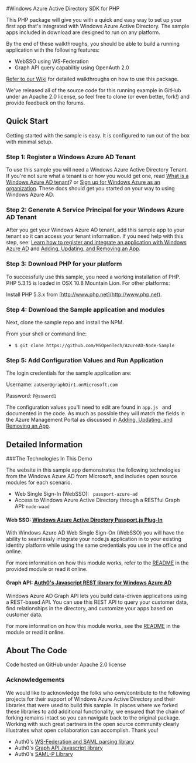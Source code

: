 #Windows Azure Active Directory SDK for PHP

This PHP package will give you with a quick and easy way to set up your first app that's integrated with Windows Azure Active Directory. The sample apps included in download are designed to run on any platform.

By the end of these walkthroughs, you should be able to build a running application with the following features:

* WebSSO using WS-Federation
* Graph API query capabiltiy using OpenAuth 2.0

[Refer to our Wiki](https://github.com/MSOpenTech/AzureAD-Node-Sample/wiki) for detailed walkthroughs on how to use this package.

We've released all of the source code for this running example in GitHub under an Apache 2.0 license, so feel free to clone (or even better, fork!) and provide feedback on the forums.

## Quick Start

Getting started with the sample is easy. It is configured to run out of the box with minimal setup. 

### Step 1: Register a Windows Azure AD Tenant

To use this sample you will need a Windows Azure Active Directory Tenant. If you're not sure what a tenant is or how you would get one, read [What is a Windows Azure AD tenant](http://technet.microsoft.com/library/jj573650.aspx)? or [Sign up for Windows Azure as an organization](http://www.windowsazure.com/en-us/manage/services/identity/organizational-account/). These docs should get you started on your way to using Windows Azure AD.

### Step 2: Generate A Service Principal for your Windows Azure AD Tenant

After you get your Windows Azure AD tenant, add this sample app to your tenant so it can access your tenant information. If you need help with this step, see: [Learn how to register and integrate an application with Windows Azure AD](http://msdn.microsoft.com/en-us/library/windowsazure/dn151122.aspx) and [Adding, Updating, and Removing an App](http://msdn.microsoft.com/en-us/library/windowsazure/dn132599.aspx).

### Step 3: Download PHP for your platform
To successfully use this sample, you need a working installation of PHP. PHP 5.3.15 is loaded in OSX 10.8 Mountain Lion. For other platforms:

Install PHP 5.3.x from [http://www.php.net](http://www.php.net). 

### Step 4: Download the Sample application and modules

Next, clone the sample repo and install the NPM.

From your shell or command line:

* `$ git clone https://github.com/MSOpenTech/AzureAD-Node-Sample`

### Step 5: Add Configuration Values and Run Application



The login credentials for the sample application are:

Username: `aaUser@graphDir1.onMicrosoft.com`

Password: `P@ssword1`


The configuration values you'll need to edit are found in ```app.js ``` and documented in the code. As much as possible they will match the fields in the Azure Management Portal as discussed in [Adding, Updating, and Removing an App](http://msdn.microsoft.com/en-us/library/windowsazure/dn132599.aspx).

## Detailed Information


###The Technologies In This Demo

The website in this sample app demonstrates the following technologies from the Windows Azure AD from Microsoft, and includes open source modules for each scenario.

- Web Single Sign-In (WebSSO): ``` passport-azure-ad```
- Access to Windows Azure Active Directory through a RESTful Graph API: ```node-waad```


#### Web SSO: [Windows Azure Active Directory Passport.js Plug-In](https://github.com/MSOpenTech/passport-azure-ad)

With Windows Azure AD Web Single Sign-On (WebSSO) you will have the ability to seamlessly integrate your node.js application in to your existing identity platform while using the same credentials you use in the office and online.

For more information on how this module works, refer to the [README](https://github.com/MSOpenTech/passport-azure-ad) in the provided module or read it online.

#### Graph API: [Auth0's Javascript REST library for Windows Azure AD](https://github.com/auth0/node-waad)

Windows Azure AD Graph API lets you build data-driven applications using a REST-based API. You can use this REST API to query your customer data, find relationships in the directory, and customize your apps based on customer data.

For more information on how this module works, see the [README](https://github.com/auth0/node-waad) in the module or read it online.



## About The Code

Code hosted on GitHub under Apache 2.0 license

### Acknowledgements 

We would like to acknowledge the folks who own/contribute to the following projects for their support of Windows Azure Active Directory and their libraries that were used to build this sample. In places where we forked these libraries to add additional functionality, we ensured that the chain of forking remains intact so you can navigate back to the original package. Working with such great partners in the open source community clearly illustrates what open collaboration can accomplish. Thank you!

* Auth0's [WS-Federation and SAML parsing library](https://github.com/auth0/passport-wsfed-saml2)
* Auth0's [Graph API Javascript library](https://github.com/auth0/node-waad)
* Auth0's [SAML-P Library](https://github.com/auth0/node-saml)


[passport-wsfed]: https://github.com/WindowsAzureAD/passport-wsfed-saml2
[node-waad]: https://github.com/WindowsAzureAD/activedirectoryauthenticationlib-sdk-for-node


